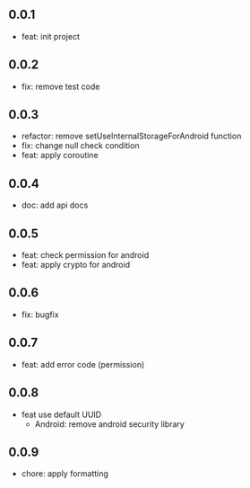 ## 0.0.1

* feat: init project

## 0.0.2

* fix: remove test code

## 0.0.3

* refactor: remove setUseInternalStorageForAndroid function
* fix: change null check condition
* feat: apply coroutine

## 0.0.4
* doc: add api docs

## 0.0.5
* feat: check permission for android
* feat: apply crypto for android

## 0.0.6
* fix: bugfix

## 0.0.7
* feat: add error code (permission)

## 0.0.8
* feat use default UUID
  * Android: remove android security library

## 0.0.9
* chore: apply formatting